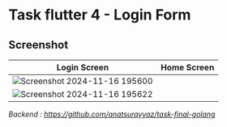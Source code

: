 # Task flutter 4 - Login Form

## Screenshot

| Login Screen | Home Screen  |
| --- | --- |
| ![Screenshot 2024-11-16 195600](https://github.com/user-attachments/assets/d40bdb0c-23c1-4ed8-9666-883844624cc6)
![Screenshot 2024-11-16 195622](https://github.com/user-attachments/assets/aa5503e2-b971-4490-a95f-8f5d144f4cab) |

*Backend : https://github.com/anatsurayyaz/task-final-golang*
